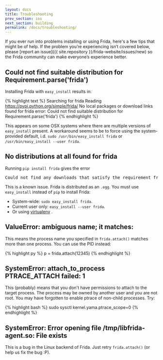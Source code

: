 ```yaml
---
layout: docs
title: Troubleshooting
prev_section: ios
next_section: building
permalink: /docs/troubleshooting/
---
```


If you ever run into problems installing or using Frida, here's a few tips
that might be of help. If the problem you’re experiencing isn’t covered below,
please [report an issue]({{ site.repository }}/frida-website/issues/new) so the
Frida community can make everyone’s experience better.

## Could not find suitable distribution for Requirement.parse('frida')

Installing Frida with `easy_install` results in:

{% highlight text %}
Searching for frida
Reading https://pypi.python.org/simple/frida/
No local packages or download links found for frida
error: Could not find suitable distribution for Requirement.parse('frida')
{% endhighlight %}

This appears on some OSX systems where there are multiple versions of
`easy_install` present. A workaround seems to be to force using the
system-provided default, i.d. `sudo /usr/bin/easy_install frida` or
`/usr/bin/easy_install --user frida`.

## No distributions at all found for frida

Running ``pip install frida`` gives the error
<pre>Could not find any downloads that satisfy the requirement frida</pre>

This is a known issue. Frida is distributed as an `.egg`. You must use
`easy_install` instead of `pip` to install Frida:
 * System-wide: `sudo easy_install frida`.
 * Current user only: `easy_install --user frida`.
 * Or using [virtualenv](http://www.virtualenv.org/en/latest/) .

## ValueError: ambiguous name; it matches:

This means the process name you specified in `frida.attach()` matches more than
one process. You can use the PID instead:

{% highlight py %}
p = frida.attach(12345)
{% endhighlight %}

## SystemError: attach_to_process PTRACE_ATTACH failed: 1

This (probably) means that you don't have permissions to attach to the target
process. The process may be owned by another user and you are not root. You may
have forgotten to enable ptrace of non-child processes. Try:

{% highlight bash %}
sudo sysctl kernel.yama.ptrace_scope=0
{% endhighlight %}

## SystemError: Error opening file /tmp/libfrida-agent.so: File exists

This is a bug in the Linux backend of Frida. Just retry `frida.attach()` (or
help us fix the bug :P).
